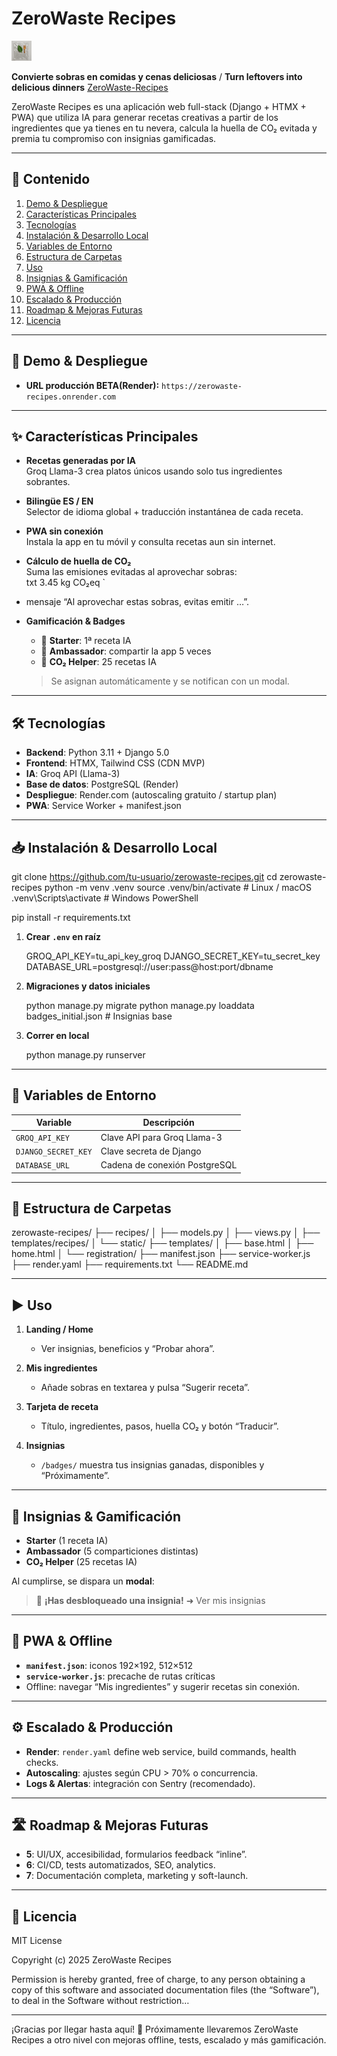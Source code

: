 # ZeroWaste Recipes

![Logo](static/img/logo32.png)

**Convierte sobras en comidas y cenas deliciosas** / **Turn leftovers into delicious dinners**
[ZeroWaste-Recipes](https://zerowaste-recipes.onrender.com)

ZeroWaste Recipes es una aplicación web full-stack (Django + HTMX + PWA) que utiliza IA para generar recetas creativas a partir de los ingredientes que ya tienes en tu nevera, calcula la huella de CO₂ evitada y premia tu compromiso con insignias gamificadas.

---

## 📖 Contenido

1. [Demo & Despliegue](#demo--despliegue)  
2. [Características Principales](#caracter%C3%ADsticas-principales)  
3. [Tecnologías](#tecnolog%C3%ADas)  
4. [Instalación & Desarrollo Local](#instalaci%C3%B3n--desarrollo-local)  
5. [Variables de Entorno](#variables-de-entorno)  
6. [Estructura de Carpetas](#estructura-de-carpetas)  
7. [Uso](#uso)  
8. [Insignias & Gamificación](#insignias--gamificaci%C3%B3n)  
9. [PWA & Offline](#pwa--offline)  
10. [Escalado & Producción](#escalado--producci%C3%B3n)  
11. [Roadmap & Mejoras Futuras](#roadmap--mejoras-futuras)  
12. [Licencia](#licencia)  

---

## 🚀 Demo & Despliegue

- **URL producción BETA(Render):** `https://zerowaste-recipes.onrender.com`

---

## ✨ Características Principales

- **Recetas generadas por IA**  
  Groq Llama-3 crea platos únicos usando solo tus ingredientes sobrantes.

- **Bilingüe ES / EN**  
  Selector de idioma global + traducción instantánea de cada receta.

- **PWA sin conexión**  
  Instala la app en tu móvil y consulta recetas aun sin internet.

- **Cálculo de huella de CO₂**  
  Suma las emisiones evitadas al aprovechar sobras:  
  txt
  3.45 kg CO₂eq
`

* mensaje “Al aprovechar estas sobras, evitas emitir …”.

- **Gamificación & Badges**

  * 🚀 **Starter**: 1ª receta IA
  * 🔗 **Ambassador**: compartir la app 5 veces
  * 🌱 **CO₂ Helper**: 25 recetas IA

  > Se asignan automáticamente y se notifican con un modal.

---

## 🛠 Tecnologías

* **Backend**: Python 3.11 + Django 5.0
* **Frontend**: HTMX, Tailwind CSS (CDN MVP)
* **IA**: Groq API (Llama-3)
* **Base de datos**: PostgreSQL (Render)
* **Despliegue**: Render.com (autoscaling gratuito / startup plan)
* **PWA**: Service Worker + manifest.json

---

## 📥 Instalación & Desarrollo Local


git clone https://github.com/tu-usuario/zerowaste-recipes.git
cd zerowaste-recipes
python -m venv .venv
source .venv/bin/activate      # Linux / macOS
.venv\Scripts\activate         # Windows PowerShell

pip install -r requirements.txt


1. **Crear `.env` en raíz**

   
   GROQ_API_KEY=tu_api_key_groq
   DJANGO_SECRET_KEY=tu_secret_key
   DATABASE_URL=postgresql://user:pass@host:port/dbname
   

2. **Migraciones y datos iniciales**

   
   python manage.py migrate
   python manage.py loaddata badges_initial.json   # Insignias base
   

3. **Correr en local**

   
   python manage.py runserver
   

---

## 🔧 Variables de Entorno

| Variable            | Descripción                   |
| ------------------- | ----------------------------- |
| `GROQ_API_KEY`      | Clave API para Groq Llama-3   |
| `DJANGO_SECRET_KEY` | Clave secreta de Django       |
| `DATABASE_URL`      | Cadena de conexión PostgreSQL |

---

## 📁 Estructura de Carpetas


zerowaste-recipes/
├── recipes/
│   ├── models.py
│   ├── views.py
│   ├── templates/recipes/
│   └── static/
├── templates/
│   ├── base.html
│   ├── home.html
│   └── registration/
├── manifest.json
├── service-worker.js
├── render.yaml
├── requirements.txt
└── README.md


---

## ▶️ Uso

1. **Landing / Home**

   * Ver insignias, beneficios y “Probar ahora”.
2. **Mis ingredientes**

   * Añade sobras en textarea y pulsa “Sugerir receta”.
3. **Tarjeta de receta**

   * Título, ingredientes, pasos, huella CO₂ y botón “Traducir”.
4. **Insignias**

   * `/badges/` muestra tus insignias ganadas, disponibles y “Próximamente”.

---

## 🏅 Insignias & Gamificación

* **Starter** (1 receta IA)
* **Ambassador** (5 comparticiones distintas)
* **CO₂ Helper** (25 recetas IA)

Al cumplirse, se dispara un **modal**:

> 🎉 **¡Has desbloqueado una insignia!**
> ➜ Ver mis insignias

---

## 📱 PWA & Offline

* **`manifest.json`**: iconos 192×192, 512×512
* **`service-worker.js`**: precache de rutas críticas
* Offline: navegar “Mis ingredientes” y sugerir recetas sin conexión.

---

## ⚙️ Escalado & Producción

* **Render**: `render.yaml` define web service, build commands, health checks.
* **Autoscaling**: ajustes según CPU > 70% o concurrencia.
* **Logs & Alertas**: integración con Sentry (recomendado).

---

## 🛣️ Roadmap & Mejoras Futuras

* **5**: UI/UX, accesibilidad, formularios feedback “inline”.
* **6**: CI/CD, tests automatizados, SEO, analytics.
* **7**: Documentación completa, marketing y soft-launch.

---

## 📜 Licencia

MIT License

Copyright (c) 2025 ZeroWaste Recipes

Permission is hereby granted, free of charge, to any person obtaining a copy
of this software and associated documentation files (the “Software”), to deal
in the Software without restriction…  




---

¡Gracias por llegar hasta aquí! 🎉
Próximamente llevaremos ZeroWaste Recipes a otro nivel con mejoras offline, tests, escalado y más gamificación.